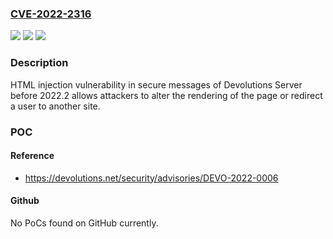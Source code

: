 ### [CVE-2022-2316](https://cve.mitre.org/cgi-bin/cvename.cgi?name=CVE-2022-2316)
![](https://img.shields.io/static/v1?label=Product&message=Devolutions%20Server&color=blue)
![](https://img.shields.io/static/v1?label=Version&message=2022.2%3C%202022.2%20&color=brighgreen)
![](https://img.shields.io/static/v1?label=Vulnerability&message=HTML%20injection&color=brighgreen)

### Description

HTML injection vulnerability in secure messages of Devolutions Server before 2022.2 allows attackers to alter the rendering of the page or redirect a user to another site.

### POC

#### Reference
- https://devolutions.net/security/advisories/DEVO-2022-0006

#### Github
No PoCs found on GitHub currently.

